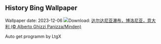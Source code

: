 ## History Bing Wallpaper
Wallpaper date: 2023-12-06
![](https://www.bing.com/th?id=OHR.DardagnaWaterfalls_ZH-CN5613123621_UHD.jpg&w=1000)Download: [达尔达尼亚瀑布，博洛尼亚，意大利 (© Alberto Ghizzi Panizza/Minden)](https://www.bing.com/th?id=OHR.DardagnaWaterfalls_ZH-CN5613123621_UHD.jpg)

Auto get programm by LtgX

